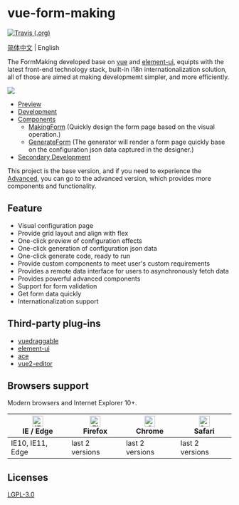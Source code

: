 # vue-form-making

[![Travis (.org)](https://img.shields.io/travis/upcwangying/vue-form-making)](https://travis-ci.org/github/upcwangying/vue-form-making)

[简体中文](./README.zh-CN.md) | English

The FormMaking developed base on [vue](https://github.com/vuejs/vue) and [element-ui](https://github.com/ElemeFE/element), equipts with the latest front-end technology stack, built-in i18n internationalization solution, all of those are aimed at making developmemt simpler, and more efficiently.

![](http://cdn.form.xiaoyaoji.cn/Jietu20200708-202415-HD.gif)

* [Preview](http://form.xiaoyaoji.cn/basic-version)
* [Development](/docs/guide.md)
* [Components](/docs/component.md)
  * [MakingForm](/docs/component.md#makingform) (Quickly design the form page based on the visual operation.)
  * [GenerateForm](/docs/component.md#generateform) (The generator will render a form page quickly base on the configuration json data captured in the designer.)
* [Secondary Development](/docs/develop.md)

This project is the base version, and if you need to experience the [Advanced](http://form.making.link), you can go to the advanced version, which provides more components and functionality.

## Feature

* Visual configuration page
* Provide grid layout and align with flex
* One-click preview of configuration effects
* One-click generation of configuration json data
* One-click generate code, ready to run
* Provide custom components to meet user's custom requirements
* Provides a remote data interface for users to asynchronously fetch data
* Provides powerful advanced components
* Support for form validation
* Get form data quickly
* Internationalization support

## Third-party plug-ins

* [vuedraggable](https://github.com/SortableJS/Vue.Draggable)
* [element-ui](https://github.com/ElemeFE/element)
* [ace](https://github.com/ajaxorg/ace)
* [vue2-editor](https://github.com/davidroyer/vue2-editor)

## Browsers support

Modern browsers and Internet Explorer 10+.

| [<img src="https://raw.githubusercontent.com/alrra/browser-logos/master/src/edge/edge_48x48.png" alt="IE / Edge" width="24px" height="24px" />](https://godban.github.io/browsers-support-badges/)</br>IE / Edge | [<img src="https://raw.githubusercontent.com/alrra/browser-logos/master/src/firefox/firefox_48x48.png" alt="Firefox" width="24px" height="24px" />](https://godban.github.io/browsers-support-badges/)</br>Firefox | [<img src="https://raw.githubusercontent.com/alrra/browser-logos/master/src/chrome/chrome_48x48.png" alt="Chrome" width="24px" height="24px" />](https://godban.github.io/browsers-support-badges/)</br>Chrome | [<img src="https://raw.githubusercontent.com/alrra/browser-logos/master/src/safari/safari_48x48.png" alt="Safari" width="24px" height="24px" />](https://godban.github.io/browsers-support-badges/)</br>Safari |
| --------- | --------- | --------- | --------- |
| IE10, IE11, Edge| last 2 versions| last 2 versions| last 2 versions

## Licenses

[LGPL-3.0](https://opensource.org/licenses/LGPL-3.0)


